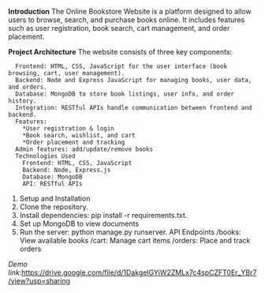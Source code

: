 **Introduction**
    The Online Bookstore Website is a platform designed to allow users to browse, search, and purchase books online. It includes features such as user registration, book search, cart management, and order placement.

**Project Architecture**
    The website consists of three key components:

      Frontend: HTML, CSS, JavaScript for the user interface (book browsing, cart, user management).
      Backend: Node and Express JavaScript for managing books, user data, and orders.
      Database: MongoDB to store book listings, user info, and order history.
      Integration: RESTful APIs handle communication between frontend and backend.
      Features:
        *User registration & login
        *Book search, wishlist, and cart
        *Order placement and tracking
      Admin features: add/update/remove books
      Technologies Used
        Frontend: HTML, CSS, JavaScript
        Backend: Node, Express.js
        Database: MongoDB
        API: RESTful APIs
        
1. Setup and Installation
2. Clone the repository.
3. Install dependencies: pip install -r requirements.txt.
4. Set up MongoDB to view documents
5. Run the server: python manage.py runserver.
API Endpoints
/books: View available books
/cart: Manage cart items
/orders: Place and track orders

*Demo link*:https://drive.google.com/file/d/1DakgeIGYiW2ZMLx7c4spCZFT0Er_YBr7/view?usp=sharing
